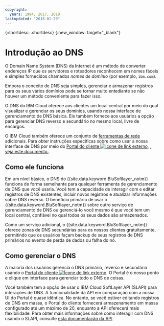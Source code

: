 ```yaml
---
copyright:
  years: 1994, 2017, 2018
lastupdated: "2018-01-29"
---
```


{:shortdesc: .shortdesc}
{:new_window: target="_blank"}

# Introdução ao DNS

O Domain Name System (DNS) da Internet é um método de converter endereços IP que os servidores e roteadores reconhecem em nomes fáceis e simples fornecidos chamados _nomes de domínio_ (por exemplo, `ibm.com`).

Embora o conceito de DNS seja simples, gerenciar e armazenar registros para os seus vários domínios pode se tornar muito entediante se não houver um método conveniente para fazer isso.

O DNS do IBM Cloud oferece aos clientes um local central por meio do qual visualizar e gerenciar os seus domínios, usando nossa interface de gerenciamento de DNS básica. Ele também fornece aos usuários a opção para gerenciar DNS reverso e secundário no mesmo local, livre de encargos.

O IBM Cloud também oferece um conjunto de [ferramentas de rede](https://console.bluemix.net/docs/infrastructure/network-tools/getting-started.html#getting-started-with-network-tools) adicionais. Para obter instruções específicas sobre como usar a nossa interface de DNS por meio do [Portal do cliente ![Ícone de link externo](../../icons/launch-glyph.svg "Ícone de link externo")](https://control.softlayer.com/), [, veja este documento.](https://github.ibm.com/Bluemix-Docs/dns/blob/staging/using-the-dns-interface.html).

## Como ele funciona
Em um nível básico, o DNS do {{site.data.keyword.BluSoftlayer_notm}} funciona de forma semelhante para qualquer ferramenta de gerenciamento de DNS que você usaria. Você tem a capacidade de interagir com e editar registros de DNS existentes, incluir novos registros e atualizar informações sobre DNS reverso. O benefício primário de usar o {{site.data.keyword.BluSoftlayer_notm}} sobre outro serviço de gerenciamento de DNS ou gerenciá-lo você mesmo é que você tem um local central, confiável no qual todos os seus dados são armazenados.

Como um serviço adicional, o {{site.data.keyword.BluSoftlayer_notm}} oferece zonas de DNS secundárias para os nossos clientes gratuitamente, permitindo que os usuários façam backup de seus registros de DNS primários no evento de perda de dados ou falha do nó.

## Como gerenciar o DNS
A maioria dos usuários gerencia o DNS primário, reverso e secundário usando o [Portal do cliente ![Ícone de link externo](../../icons/launch-glyph.svg "Ícone de link externo")](https://control.softlayer.com/). O Portal é o nosso ponto e clique em interface para gerenciar todo o DNS de coisas.

Você também tem a opção de usar o IBM Cloud SoftLayer API (SLAPI) para interações de DNS. A funcionalidade da API em comparação com a nossa UI do Portal é quase idêntica. No entanto, se você estiver editando registros de DNS em massa, o Portal do cliente fornecerá armazenamento em massa configurado até um máximo de 20, enquanto a API oferecerá mais flexibilidade. Para obter mais informações sobre como interagir com DNS usando o SLAPI, consulte [esta documentação da API](dns-api.html).


